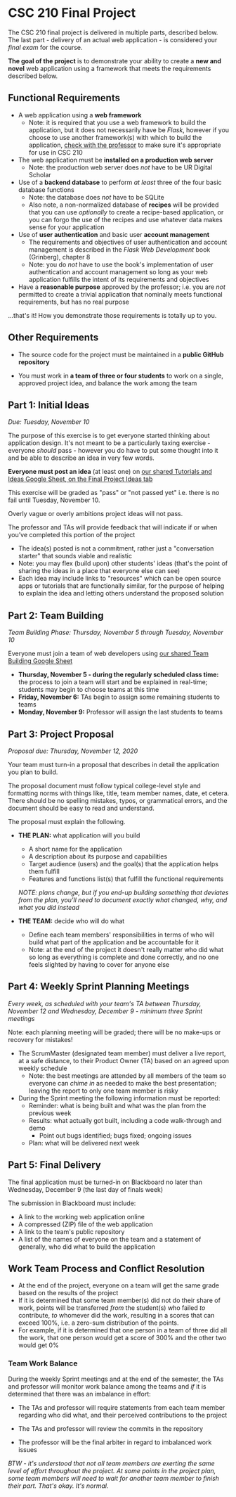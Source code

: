 # CSC 210 Final Project

The CSC 210 final project is delivered in multiple parts, described below.  The last part - delivery of an actual web application - is considered your *final exam* for the course.

**The goal of the project** is to demonstrate your ability to create a **new and novel** web application using a framework that meets the requirements described below.

## Functional Requirements

- A web application using a **web framework**
  - Note: it is required that you use a web framework to build the application, but it does not necessarily have be *Flask*, however if you choose to use another framework(s) with which to build the application, <u>check with the professor</u> to make sure it's appropriate for use in CSC 210
- The web application must be **installed on a production web server** 
  - Note: the production web server does *not* have to be UR Digital Scholar
- Use of a **backend database** to perform *at least* three of the four basic database functions
  - Note: the database does *not* have to be SQLite
  - Also note, a non-normalized database of **recipes** will be provided that you can use *optionally* to create a recipe-based application, or you can forgo the use of the recipes and use whatever data makes sense for your application
- Use of **user authentication** and basic user **account management**
  - The requirements and objectives of user authentication and account management is described in the *Flask Web Development* book (Grinberg), chapter 8
  - Note: you do *not* have to use the book's implementation of user authentication and account management so long as your web application fulfills the intent of its requirements and objectives
- Have a **reasonable purpose** approved by the professor; i.e. you are *not* permitted to create a trivial application that nominally meets functional requirements, but has no real purpose

...that's it!  How you demonstrate those requirements is totally up to you.

## Other Requirements

- The source code for the project must be maintained in a **public GitHub repository**

- You must work in **a team of three or four students** to work on a single, approved project idea, and balance the work among the team

## Part 1: Initial Ideas

*Due: Tuesday, November 10*

The purpose of this exercise is to get everyone started thinking about application design. It's not meant to be a particularly taxing exercise - everyone *should* pass - however you do have to put some thought into it and be able to describe an idea in very few words.

**Everyone must post an idea** (at least one) on [our shared Tutorials and Ideas Google Sheet, on the Final Project Ideas tab](https://docs.google.com/spreadsheets/d/1sLVw6UWpY4K66Z32Xu3Pw9Lp-xgXGgagto_YrTUl35w/edit#gid=52214594)

This exercise will be graded as "pass" or "not passed yet" i.e. there is no fail until Tuesday, November 10.

Overly vague or overly ambitions project ideas will not pass.

The professor and TAs will provide feedback that will indicate if or when you’ve completed this portion of the project

- The idea(s) posted is not a commitment, rather just a "conversation starter" that sounds viable and realistic
- Note: you may flex (build upon) other students' ideas (that's the point of sharing the ideas in a place that everyone else can see)
- Each idea may include links to "resources" which can be open source apps or tutorials that are functionally similar, for the purpose of helping to explain the idea and letting others understand the proposed solution

## Part 2: Team Building

*Team Building Phase: Thursday, November 5 through Tuesday, November 10*

Everyone must join a team of web developers using [our shared Team Building Google Sheet](https://docs.google.com/spreadsheets/d/1ou9MFoP_8cb3TCGpfL0PIDeA_1bNWJTsWqM2GshVYIs/edit#gid=0)

- **Thursday, November 5 - during the regularly scheduled class time:** the process to join a team will start and be explained in real-time; students may begin to choose teams at this time
- **Friday, November 6:** TAs begin to assign some remaining students to teams
- **Monday, November 9:** Professor will assign the last students to teams

## Part 3: Project Proposal

*Proposal due: Thursday, November 12, 2020*

Your team must turn-in a proposal that describes in detail the application you plan to build.  

The proposal document must follow typical college-level style and formatting norms with things like, title, team member names, date, et cetera.  There should be no spelling mistakes, typos, or grammatical errors, and the document should be easy to read and understand.

The proposal must explain the following.

- **THE PLAN:** what application will you build 
  
  - A short name for the application
  - A description about its purpose and capabilities
  - Target audience (users) and the goal(s) that the application helps them fulfill
  - Features and functions list(s) that fulfill the functional requirements
  
  *NOTE: plans change, but if you end-up building something that deviates from the plan, you'll need to document exactly what changed, why, and what you did instead*
  
- **THE TEAM:** decide who will do what
  
  - Define each team members' responsibilities in terms of who will build what part of the application and be accountable for it
  - Note: at the end of the project it doesn't really matter who did what so long as everything is complete and done correctly, and no one feels slighted by having to cover for anyone else

## Part 4: Weekly Sprint Planning Meetings

*Every week, as scheduled with your team's TA between Thursday, November 12 and Wednesday, December 9 - minimum three Sprint meetings*

Note: each planning meeting will be graded; there will be no make-ups or recovery for mistakes!  

- The ScrumMaster (designated team member) must deliver a live report, at a safe distance, to their Product Owner (TA) based on an agreed upon weekly schedule
  - Note: the best meetings are attended by all members of the team so everyone can *chime in* as needed to make the best presentation; leaving the report to only one team member is risky
- During the Sprint meeting the following information must be reported:
  - Reminder: what is being built and what was the plan from the previous week
  - Results: what actually got built, including a code walk-through and demo
    - Point out bugs identified; bugs fixed; ongoing issues
  - Plan: what will be delivered next week

## Part 5: Final Delivery

The final application must be turned-in on Blackboard no later than Wednesday, December 9 (the last day of finals week)

The submission in Blackboard must include:

- A link to the working web application online
- A compressed (ZIP) file of the web application
- A link to the team's public repository
- A list of the names of everyone on the team and a statement of generally, who did what to build the application

## Work Team Process and Conflict Resolution

- At the end of the project, everyone on a team will get the same grade based on the results of the project
- If it is determined that some team member(s) did not do their share of work, points will be transferred *from* the student(s) who failed *to* contribute, *to* whomever did the work, resulting in a scores that can exceed 100%, i.e. a zero-sum distribution of the points.  
- For example, if it is determined that one person in a team of three did all the work, that one person would get a score of 300% and the other two would get 0%

### Team Work Balance

During the weekly Sprint meetings and at the end of the semester, the TAs and professor will monitor work balance among the teams and *if* it is determined that there was an imbalance in effort:

- The TAs and professor will require statements from each team member regarding who did what, and their perceived contributions to the project
- The TAs and professor will review the commits in the repository

- The professor will be the final arbiter in regard to imbalanced work issues

*BTW - it's understood that not all team members are exerting the same level of effort throughout the project. At some points in the project plan, some team members will need to wait for another team member to finish their part.  That's okay.  It's normal.*

